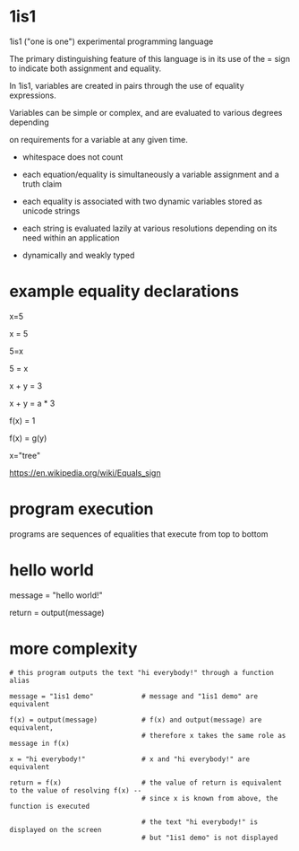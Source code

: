 # 1is1

1is1 ("one is one") experimental programming language

The primary distinguishing feature of this language is in its use of the = sign
to indicate both assignment and equality.

In 1is1, variables are created in pairs through the use of equality expressions.

Variables can be simple or complex, and are evaluated to various degrees depending

on requirements for a variable at any given time.

- whitespace does not count
  
- each equation/equality is simultaneously a variable assignment and a truth claim

- each equality is associated with two dynamic variables stored as unicode strings

- each string is evaluated lazily at various resolutions depending on its need within an application

- dynamically and weakly typed
  

# example equality declarations

x=5

x = 5

5=x

5 = x

x + y = 3

x + y = a * 3

f(x) = 1

f(x) = g(y)

x="tree"

https://en.wikipedia.org/wiki/Equals_sign

# program execution

programs are sequences of equalities that execute from top to bottom

# hello world

message = "hello world!"

return = output(message)

# more complexity

```
# this program outputs the text "hi everybody!" through a function alias

message = "1is1 demo"            # message and "1is1 demo" are equivalent

f(x) = output(message)           # f(x) and output(message) are equivalent,
                                 # therefore x takes the same role as message in f(x)

x = "hi everybody!"              # x and "hi everybody!" are equivalent

return = f(x)                    # the value of return is equivalent to the value of resolving f(x) --
                                 # since x is known from above, the function is executed

                                 # the text "hi everybody!" is displayed on the screen
                                 # but "1is1 demo" is not displayed
```
                                 

